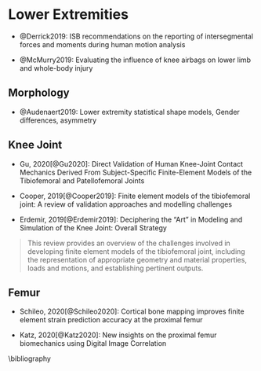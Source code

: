 # Lower Extremities

- @Derrick2019: ISB recommendations on the reporting of intersegmental forces and moments during human motion analysis

- @McMurry2019: Evaluating the influence of knee airbags on lower limb and whole-body injury



## Morphology

- @Audenaert2019: Lower extremity statistical shape models, Gender differences, asymmetry

## Knee Joint

- Gu, 2020[@Gu2020]: Direct Validation of Human Knee-Joint Contact Mechanics Derived From Subject-Specific Finite-Element Models of the Tibiofemoral and Patellofemoral Joints

- Cooper, 2019[@Cooper2019]: Finite element models of the tibiofemoral joint: A review of validation approaches and modelling challenges

- Erdemir, 2019[@Erdemir2019]: Deciphering the “Art” in Modeling and Simulation of the Knee Joint: Overall Strategy

> This review provides an overview of the challenges involved in developing finite element models of the tibiofemoral joint, including the representation of appropriate geometry and material properties, loads and motions, and establishing pertinent outputs.

## Femur

- Schileo, 2020[@Schileo2020]: Cortical bone mapping improves finite element strain prediction accuracy at the proximal femur

- Katz, 2020[@Katz2020]: New insights on the proximal femur biomechanics using Digital Image Correlation


\bibliography
